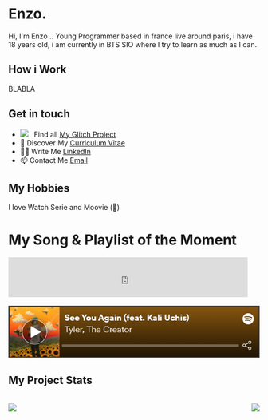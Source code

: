 # Enzo.

<p> Hi, I'm Enzo .. Young Programmer based in france live around paris, i have 18 years old, i am currently in BTS SIO where I try to learn as much as I can. </p>

## How i Work

BLABLA

## Get in touch

* <img src="https://cdn.glitch.com/2bdfb3f8-05ef-4035-a06e-2043962a3a13%2Ffavicon.ico"  width="16"/> &nbsp; Find all [My Glitch Project](https://glitch.com/@Enzo2911) <br>
* 🔖 Discover My [Curriculum Vitae](https://github.com/Enzo2911/Enzo2911/blob/main/info/CV_ENZO_CARPENTIER%20EN.pdf) <br>
* ✍🏻 Write Me [LinkedIn](https://www.linkedin.com/in/Enzo2911) <br/>
* 📫 Contact Me [Email](mailto:enzo.carpentier.pro@gmail.com) <br>

## My Hobbies 

I love Watch Serie and Moovie (🤩)

# My Song & Playlist of the Moment
<iframe src="https://open.spotify.com/embed/track/7KA4W4McWYRpgf0fWsJZWB" width="480" height="80" frameborder="0" allowtransparency="true" allow="encrypted-media"></iframe>

[![Spotify](https://github.com/Enzo2911/Enzo2911/blob/main/info/spotifysong.png)](https://open.spotify.com/album/34xIafyhgdO8NhS5leUZps)

## My Project Stats
<br>
<a href="https://github.com/Enzo2911/github-readme-stats">
  <img align="right" src="https://github-readme-stats.vercel.app/api?username=Enzo2911&count_private=true&show_icons=true&theme=radical"/>
  <img align="left" src="https://github-readme-stats.vercel.app/api/top-langs/?username=Enzo2911&count_private=true&show_icons=true&theme=radical"/>
   <!-- <img align="left" src="https://github-readme-stats.vercel.app/api/wakatime?username=Enzo2911&count_private=true"/> -->
</a>
